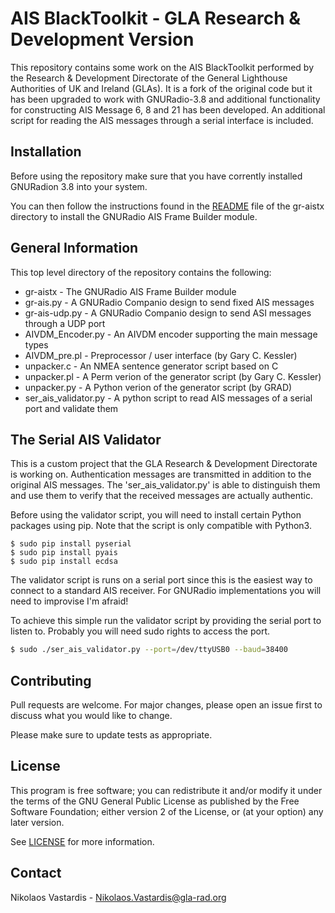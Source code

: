 # AIS BlackToolkit - GLA Research & Development Version

This repository contains some work on the AIS BlackToolkit performed by the 
Research &  Development Directorate of the General Lighthouse Authorities of UK 
and Ireland (GLAs). It is a fork of the original code but it has been upgraded 
to work with GNURadio-3.8 and additional functionality for constructing AIS
Message 6, 8 and 21 has been developed. An additional script for reading the
AIS messages through a serial interface is included.

## Installation
Before using the repository make sure that you have corrently installed 
GNURadion 3.8 into your system.

You can then follow the instructions found in the [README](./gr-aistx/README.md) 
file of the gr-aistx directory to install the GNURadio AIS Frame Builder module.

## General Information
This top level directory of the repository contains the following:
* gr-aistx - The GNURadio AIS Frame Builder module
* gr-ais.py - A GNURadio Companio design to send fixed AIS messages
* gr-ais-udp.py - A GNURadio Companio design to send ASI messages through a UDP port
* AIVDM_Encoder.py - An AIVDM encoder supporting the main message types
* AIVDM_pre.pl - Preprocessor / user interface (by Gary C. Kessler)
* unpacker.c - An NMEA sentence generator script based on C
* unpacker.pl - A Perm verion of the generator script (by Gary C. Kessler)
* unpacker.py - A Python verion of the generator script (by GRAD)
* ser_ais_validator.py - A python script to read AIS messages of a serial port and validate them

## The Serial AIS Validator
This is a custom project that the GLA Research & Development Directorate is
working on. Authentication messages are transmitted in addition to the
original AIS messages. The 'ser_ais_validator.py' is able to distinguish them
and use them to verify that the received messages are actually authentic.

Before using the validator script, you will need to install certain Python 
packages using pip. Note that the script is only compatible with Python3.

```
$ sudo pip install pyserial
$ sudo pip install pyais
$ sudo pip install ecdsa
```

The validator script is runs on a serial port since this is the easiest 
way to connect to a standard AIS receiver. For GNURadio implementations you 
will need to improvise I'm afraid!

To achieve this simple run the validator script by providing the serial port
to listen to. Probably you will need sudo rights to access the port.

```bash
$ sudo ./ser_ais_validator.py --port=/dev/ttyUSB0 --baud=38400
```

## Contributing
Pull requests are welcome. For major changes, please open an issue first to
discuss what you would like to change.

Please make sure to update tests as appropriate.

## License
This program is free software; you can redistribute it and/or
modify it under the terms of the GNU General Public License
as published by the Free Software Foundation; either version 2
of the License, or (at your option) any later version.

See [LICENSE](./LICENSE) for more information.

## Contact
Nikolaos Vastardis - Nikolaos.Vastardis@gla-rad.org


